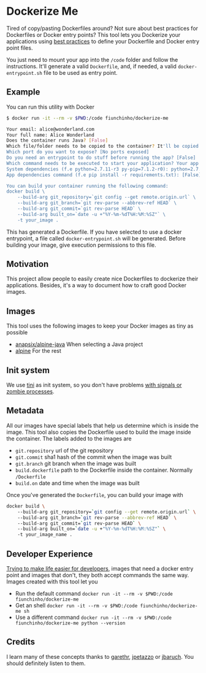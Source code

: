 # Dockerize Me
Tired of copy/pasting Dockerfiles around? Not sure about best practices for Dockerfiles or Docker entry points?
This tool lets you Dockerize your applications using [best practices](https://github.com/docker-library/official-images#review-guidelines) to define your Dockerfile and Docker entry point files.

You just need to mount your app into the `/code` folder and follow the instructions.
It'll generate a valid `Dockerfile`, and, if needed, a valid `docker-entrypoint.sh` file to be used as entry point.

## Example
You can run this utility with Docker

```bash
$ docker run -it --rm -v $PWD:/code fiunchinho/dockerize-me

Your email: alice@wonderland.com
Your full name: Alice Wonderland
Does the container runs Java? [False] 
Which file/folder needs to be copied to the container? It'll be copied into '/code' [.] 
Which port do you want to expose? [No ports exposed] 
Do you need an entrypoint to do stuff before running the app? [False] 
Which command needs to be executed to start your application? Your app lives in '/code' python /code/dockerize-me/dockerize.py
System dependencies (f.e python=2.7.11-r3 py-pip=7.1.2-r0): python=2.7.11-r3 py-pip=7.1.2-r0
App dependencies command (f.e pip install -r requirements.txt): [False] pip install -r requirements.txt

You can build your container running the following command: 
docker build \ 
    --build-arg git_repository=`git config --get remote.origin.url` \ 
    --build-arg git_branch=`git rev-parse --abbrev-ref HEAD` \ 
    --build-arg git_commit=`git rev-parse HEAD` \ 
    --build-arg built_on=`date -u +"%Y-%m-%dT%H:%M:%SZ"` \ 
    -t your_image .
```

This has generated a Dockerfile.
If you have selected to use a docker entrypoint, a file called `docker-entrypoint.sh` will be generated. Before building your image, give execution permissions to this file.

## Motivation
This project allow people to easily create nice Dockerfiles to dockerize their applications. Besides, it's a way to document how to craft good Docker images.

## Images
This tool uses the following images to keep your Docker images as tiny as possible
- [anapsix/alpine-java](https://hub.docker.com/r/anapsix/alpine-java/) When selecting a Java project
- [alpine](https://hub.docker.com/_/alpine/) For the rest

## Init system
We use [tini](https://github.com/krallin/tini) as init system, so you don't have problems [with signals or zombie processes](https://github.com/docker-library/official-images#init).

## Metadata
All our images have special labels that help us determine which is inside the image. This tool also copies the Dockerfile used to build the image inside the container.
The labels added to the images are
- `git.repository` url of the git repository
- `git.commit` sha1 hash of the commit when the image was built
- `git.branch` git branch when the image was built
- `build.dockerfile` path to the Dockerfile inside the container. Normally `/Dockerfile`
- `build.on` date and time when the image was built

Once you've generated the `Dockerfile`, you can build your image with

```bash
docker build \ 
    --build-arg git_repository=`git config --get remote.origin.url` \ 
    --build-arg git_branch=`git rev-parse --abbrev-ref HEAD` \ 
    --build-arg git_commit=`git rev-parse HEAD` \ 
    --build-arg built_on=`date -u +"%Y-%m-%dT%H:%M:%SZ"` \ 
    -t your_image_name .
```

## Developer Experience
[Trying to make life easier for developers](https://github.com/docker-library/official-images#consistency), images that need a docker entry point and images that don't, they both accept commands the same way. Images created with this tool let you
- Run the default command `docker run -it --rm -v $PWD:/code fiunchinho/dockerize-me`
- Get an shell `docker run -it --rm -v $PWD:/code fiunchinho/dockerize-me sh`
- Use a different command `docker run -it --rm -v $PWD:/code fiunchinho/dockerize-me python --version`

## Credits
I learn many of these concepts thanks to [garethr](https://twitter.com/garethr), [jpetazzo](https://twitter.com/jpetazzo) or [jbaruch](https://twitter.com/jbaruch). You should definitely listen to them.
